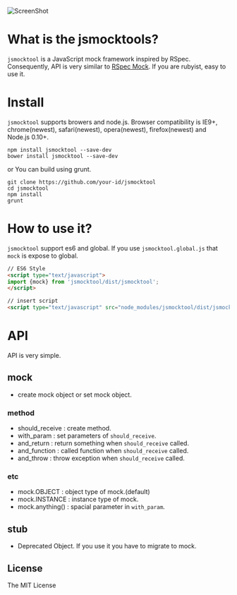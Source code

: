 
![ScreenShot](https://travis-ci.org/mixed/jsmocktool.png)

# What is the jsmocktools?
`jsmocktool` is a JavaScript mock framework inspired by RSpec. Consequently, API is very similar to [RSpec Mock](http://rspec.info/documentation/3.4/rspec-mocks/). If you are rubyist, easy to use it. 


# Install
`jsmocktool` supports browers and node.js. Browser compatibility is IE9+, chrome(newest), safari(newest), opera(newest), firefox(newest) and Node.js 0.10+.
```
npm install jsmocktool --save-dev
bower install jsmocktool --save-dev
```
or You can build using grunt.
```
git clone https://github.com/your-id/jsmocktool
cd jsmocktool
npm install
grunt
```

# How to use it?
`jsmocktool` support es6 and global. If you use `jsmocktool.global.js` that `mock` is expose to global.
```html
// ES6 Style
<script type="text/javascript">
import {mock} from 'jsmocktool/dist/jsmocktool';
</script>

// insert script
<script type="text/javascript" src="node_modules/jsmocktool/dist/jsmocktool.global.js"></script>
```

# API
API is very simple.

## mock
 - create mock object or set mock object.

### method
 - should_receive : create method.
 - with_param : set parameters of `should_receive`.
 - and_return : return something when `should_receive` called.
 - and_function : called function when `should_receive` called.
 - and_throw : throw exception when `should_receive` called.

### etc
 - mock.OBJECT : object type of mock.(default)
 - mock.INSTANCE : instance type of mock.
 - mock.anything() : spacial parameter in `with_param`.

## stub
 - Deprecated Object. If you use it you have to migrate to mock.


License
-------
The MIT License


